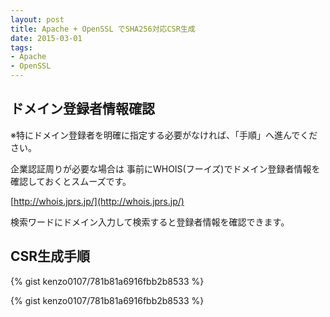 ```yaml
---
layout: post
title: Apache + OpenSSL でSHA256対応CSR生成
date: 2015-03-01
tags:
- Apache
- OpenSSL
---
```


## ドメイン登録者情報確認

※特にドメイン登録者を明確に指定する必要がなければ、「手順」へ進んでください。

企業認証周りが必要な場合は
事前にWHOIS(フーイズ)でドメイン登録者情報を確認しておくとスムーズです。

[http://whois.jprs.jp/](http://whois.jprs.jp/)

検索ワードにドメイン入力して検索すると登録者情報を確認できます。



## CSR生成手順

{% gist kenzo0107/781b81a6916fbb2b8533 %}

{% gist kenzo0107/781b81a6916fbb2b8533 %}
